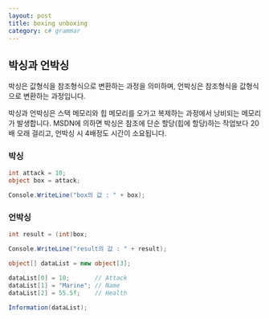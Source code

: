 ```yaml
---
layout: post
title: boxing unboxing
category: c# grammar
---
```

## 박싱과 언박싱

박싱은 값형식을 참조형식으로 변환하는 과정을 의미하며,
언박싱은 참조형식을 값형식으로 변환하는 과정입니다.

박싱과 언박싱은 스택 메모리와 힙 메모리를 오가고 복제하는 과정에서 낭비되는 메모리가 발생합니다.
MSDN에 의하면 박싱은 참조에 단순 할당(힙에 할당)하는 작업보다 20배 오래 걸리고,
언박싱 시 4배정도 시간이 소요됩니다.

### 박싱

~~~c#
int attack = 10;
object box = attack;

Console.WriteLine("box의 값 : " + box);
~~~

### 언박싱

~~~c#
int result = (int)box;

Console.WriteLine("result의 값 : " + result);

object[] dataList = new object[3];

dataList[0] = 10;       // Attack    
dataList[1] = "Marine"; // Name
dataList[2] = 55.5f;    // Health

Information(dataList);
~~~